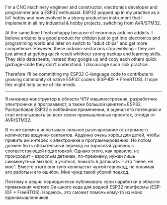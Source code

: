 I'm a CNC machinery engineer and constructor, electronics developer and programmer and a ESP32 enthusiast.
ESP32 popped up in my practive as a IoT hobby and now evolved in a strong production instrument that I implement in all my industrial & hobby projects, switching from AVR/STM32.

At the same time I feel unhappy because of enormous arduino addicts. I believe arduino is a good product for childen just to get into electronics and programming world and later on switch to "adult chips" and get more competence.
However, these arduino-sectarians stop evolving - they are just aimed at getting quick result whithout strong backup and learning skills. They skip datasheets, instead they google up and copy each others quick garbage-code they don't understand.
I discourage such sick practice.

Therefore I'll be committing my ESP32 C-language code to contribute to growing community of native ESP32 coders (ESP-IDF + FreeRTOS). I hope this might help some of like minds.

* * *

Я инженер-конструктор в области ЧПУ машиностроения, разработчик электроники и программист, а также большой ценитель ESP32.
Распробовав ESP32 в хоббийном применении, я оценил его потенциал и стал использовать во всех своих промышленных проектах, отойдя от AVR/STM32.

В то же время я испытываю сильное разочарование от огромного количества ардуино-сектантов. Ардуино очень хорош для детей, чтобы привить им интерес к электронике и программированию. Но потом должен быть обязательный переход на взрослый уровень с соответствующей подготовкой.
Однако этого, как правило, не происходит - взрослым детинам, по-прежнему, нужен лишь сиюминутный выхлоп, а учиться, вникать в даташиты - это "неее, не мое". Вместо этого они тупо копипастят чужой говнокод, не понимая его работы и его ошибок.
Мне чужд такой убогий подход.

Поэтому я решил периодически публиковать свои наработки в области применения чистого Си-шного кода для родной ESP32 платформы (ESP-IDF + FreeRTOS). Надеюсь, это сможет помочь кому-то из моих единомышленников.
